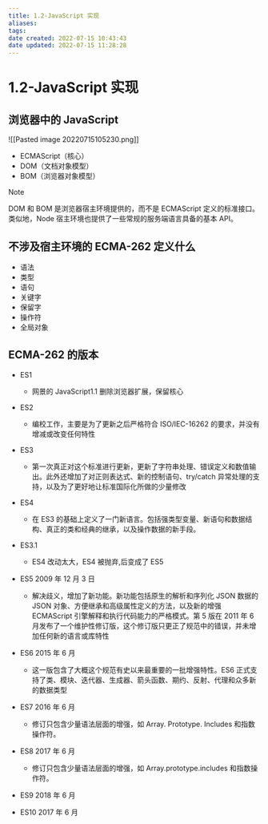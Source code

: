 ```yaml
---
title: 1.2-JavaScript 实现
aliases: 
tags: 
date created: 2022-07-15 10:43:43
date updated: 2022-07-15 11:28:28
---
```


# 1.2-JavaScript 实现

## 浏览器中的 JavaScript

![[Pasted image 20220715105230.png]]
   - ECMAScript（核心）
   - DOM（文档对象模型）
   - BOM（浏览器对象模型）

> [!note]
> DOM 和 BOM 是浏览器宿主环境提供的，而不是 ECMAScript 定义的标准接口。类似地，Node 宿主环境也提供了一些常规的服务端语言具备的基本 API。
>

## 不涉及宿主环境的 ECMA-262 定义什么

  - 语法
  - 类型
  - 语句
  - 关键字
  - 保留字
  - 操作符
  - 全局对象

## ECMA-262 的版本

- ES1
  - 网景的 JavaScript1.1 删除浏览器扩展，保留核心
- ES2
  - 编校工作，主要是为了更新之后严格符合 ISO/IEC-16262 的要求，并没有增减或改变任何特性
- ES3
  - 第一次真正对这个标准进行更新，更新了字符串处理、错误定义和数值输出。此外还增加了对正则表达式、新的控制语句、try/catch 异常处理的支持，以及为了更好地让标准国际化所做的少量修改
- ES4
  - 在 ES3 的基础上定义了一门新语言。包括强类型变量、新语句和数据结构、真正的类和经典的继承，以及操作数据的新手段。
- ES3.1
  - ES4 改动太大，ES4 被抛弃,后变成了 ES5
- ES5 2009 年 12 月 3 日
  - 解决歧义，增加了新功能。新功能包括原生的解析和序列化 JSON 数据的 JSON 对象、方便继承和高级属性定义的方法，以及新的增强 ECMAScript 引擎解释和执行代码能力的严格模式。第 5 版在 2011 年 6 月发布了一个维护性修订版，这个修订版只更正了规范中的错误，并未增加任何新的语言或库特性
- ES6 2015 年 6 月
  - 这一版包含了大概这个规范有史以来最重要的一批增强特性。ES6 正式支持了类、模块、迭代器、生成器、箭头函数、期约、反射、代理和众多新的数据类型
- ES7 2016 年 6 月
  - 修订只包含少量语法层面的增强，如 Array. Prototype. Includes 和指数操作符。
- ES8 2017 年 6 月
  - 修订只包含少量语法层面的增强，如 Array.prototype.includes 和指数操作符。
- ES9 2018 年 6 月

- ES10 2017 年 6 月
